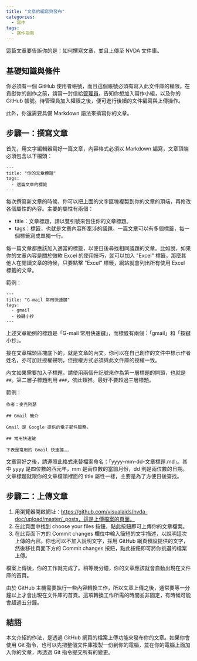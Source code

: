 ```yaml
---
title: "文章的編寫與發布"
categories:
  - 寫作
tags:
  - 寫作指南
---
```


這篇文章要告訴你的是：如何撰寫文章，並且上傳至 NVDA 文件庫。

## 基礎知識與條件

你必須有一個 GitHub 使用者帳號，而且這個帳號必須有寫入此文件庫的權限。在貢獻你的創作之前，請寫一封信給[管理員](mailto:huanlin.tsai@gmail.com)，告知你想加入寫作小組，以及你的 GitHub 帳號。待管理員加入權限之後，便可進行後續的文件編寫與上傳操作。

此外，你還需要具備 Markdown 語法來撰寫你的文章。

## 步驟一：撰寫文章

首先，用文字編輯器寫好一篇文章，內容格式必須以 Markdown 編寫，文章頂端必須包含以下檔頭：

~~~~~~~~
---
title: "你的文章標題"
tags:
  - 這篇文章的標籤
---
~~~~~~~~

每次撰寫新文章的時候，你可以把上面的文字區塊複製到你的文章的頂端，再修改各個屬性的內容。主要的屬性有兩個：

- title：文章標題，請以雙引號來包住你的文章標題。
- tags：標籤，也就是文章內容所牽涉的議題。一篇文章可以有多個標籤，每一個標籤寫成單獨一行。

每一篇文章都應該加入適當的標籤，以便日後尋找相同議題的文章。比如說，如果你的文章內容是關於微軟 Excel 的使用技巧，就可以加入 "Excel" 標籤，那麼其他人在閱讀文章的時候，只要點擊 "Excel" 標籤，網站就會列出所有使用 Excel 標籤的文章。

範例：

~~~~~~~~
---
title: "G-mail 常用快速鍵"
tags:
  - gmail
  - 按鍵小抄
---  
~~~~~~~~

上述文章範例的標題是「G-mail 常用快速鍵」，而標籤有兩個：「gmail」和「按鍵小抄」。

接在文章檔頭區塊底下的，就是文章的內文。你可以在自己創作的文件中標示作者姓名，亦可加註授權聲明，但授權方式必須與此文件庫的授權一致。

內文如果需要加入子標題，請使用兩個升記號來作為第一層標題的開頭，也就是 `##`。第二層子標題則用 `###`，依此類推。最好不要超過三層標題。

範例：

~~~~~~~~
作者：麥克阿瑟

## Gmail 簡介

Gmail 是 Google 提供的電子郵件服務。

## 常用快速鍵

下表是常用的 Gmail 快速鍵……
~~~~~~~~

文章寫好之後，請遵照此格式來替檔案命名：「yyyy-mm-dd-文章標題.md」。其中 yyyy 是四位數的西元年，mm 是兩位數的當前月份，dd 則是兩位數的日期。文章標題就跟你的文章檔頭裡面的 title 屬性一樣，主要是為了方便日後查找。

## 步驟二：上傳文章

1. 用瀏覽器開啟網址：https://github.com/visualaids/nvda-doc/upload/master/_posts，這是上傳檔案的頁面。
2. 在此頁面中找到 choose your files 按鈕，點此按鈕即可上傳你的文章檔案。
3. 在此頁面下方的 Commit changes 欄位中輸入簡短的文字描述，以說明這次上傳的內容。你也可以不加入說明文字，採用 GitHub 網頁預設提供的文字，然後移往頁面下方的 Commit changes 按鈕，點此按鈕即可將你挑選的檔案上傳。

檔案上傳後，你的工作就完成了。稍等幾分鐘，你的文章應該就會自動出現在文件庫的首頁。

由於 GitHub 主機需要執行一些內容轉換工作，所以文章上傳之後，通常要等一分鐘以上才會出現在文件庫的首頁。這項轉換工作所需的時間並非固定，有時候可能會超過五分鐘。

## 結語

本文介紹的作法，是透過 GitHub 網頁的檔案上傳功能來發布你的文章。如果你會使用 Git 指令，也可以先把整個文件庫複製一份到你的電腦，並在你的電腦上面加入你的文章，再透過 Git 指令提交所有的變更。
